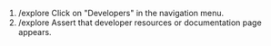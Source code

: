 1. /explore Click on "Developers" in the navigation menu.
2. /explore Assert that developer resources or documentation page appears.